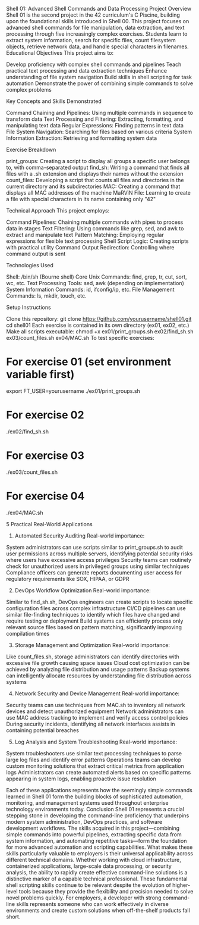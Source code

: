 Shell 01: Advanced Shell Commands and Data Processing
Project Overview
Shell 01 is the second project in the 42 curriculum's C Piscine, building upon the foundational skills introduced in Shell 00. This project focuses on advanced shell commands for file manipulation, data extraction, and text processing through five increasingly complex exercises. Students learn to extract system information, search for specific files, count filesystem objects, retrieve network data, and handle special characters in filenames.
Educational Objectives
This project aims to:

Develop proficiency with complex shell commands and pipelines
Teach practical text processing and data extraction techniques
Enhance understanding of file system navigation
Build skills in shell scripting for task automation
Demonstrate the power of combining simple commands to solve complex problems

Key Concepts and Skills Demonstrated

Command Chaining and Pipelines: Using multiple commands in sequence to transform data
Text Processing and Filtering: Extracting, formatting, and manipulating text data
Regular Expressions: Finding patterns in text data
File System Navigation: Searching for files based on various criteria
System Information Extraction: Retrieving and formatting system data

Exercise Breakdown

print_groups: Creating a script to display all groups a specific user belongs to, with comma-separated output
find_sh: Writing a command that finds all files with a .sh extension and displays their names without the extension
count_files: Developing a script that counts all files and directories in the current directory and its subdirectories
MAC: Creating a command that displays all MAC addresses of the machine
MaRViN File: Learning to create a file with special characters in its name containing only "42"

Technical Approach
This project employs:

Command Pipelines: Chaining multiple commands with pipes to process data in stages
Text Filtering: Using commands like grep, sed, and awk to extract and manipulate text
Pattern Matching: Employing regular expressions for flexible text processing
Shell Script Logic: Creating scripts with practical utility
Command Output Redirection: Controlling where command output is sent

Technologies Used

Shell: /bin/sh (Bourne shell)
Core Unix Commands: find, grep, tr, cut, sort, wc, etc.
Text Processing Tools: sed, awk (depending on implementation)
System Information Commands: id, ifconfig/ip, etc.
File Management Commands: ls, mkdir, touch, etc.

Setup Instructions

Clone this repository:
git clone https://github.com/yourusername/shell01.git
cd shell01
Each exercise is contained in its own directory (ex01, ex02, etc.)
Make all scripts executable:
chmod +x ex01/print_groups.sh ex02/find_sh.sh ex03/count_files.sh ex04/MAC.sh
To test specific exercises:
# For exercise 01 (set environment variable first)
export FT_USER=yourusername
./ex01/print_groups.sh

# For exercise 02
./ex02/find_sh.sh

# For exercise 03
./ex03/count_files.sh

# For exercise 04
./ex04/MAC.sh

5 Practical Real-World Applications
1. Automated Security Auditing
Real-world importance:

System administrators can use scripts similar to print_groups.sh to audit user permissions across multiple servers, identifying potential security risks where users have excessive access privileges
Security teams can routinely check for unauthorized users in privileged groups using similar techniques
Compliance officers can generate reports documenting user access for regulatory requirements like SOX, HIPAA, or GDPR

2. DevOps Workflow Optimization
Real-world importance:

Similar to find_sh.sh, DevOps engineers can create scripts to locate specific configuration files across complex infrastructure
CI/CD pipelines can use similar file-finding techniques to identify which files have changed and require testing or deployment
Build systems can efficiently process only relevant source files based on pattern matching, significantly improving compilation times

3. Storage Management and Optimization
Real-world importance:

Like count_files.sh, storage administrators can identify directories with excessive file growth causing space issues
Cloud cost optimization can be achieved by analyzing file distribution and usage patterns
Backup systems can intelligently allocate resources by understanding file distribution across systems

4. Network Security and Device Management
Real-world importance:

Security teams can use techniques from MAC.sh to inventory all network devices and detect unauthorized equipment
Network administrators can use MAC address tracking to implement and verify access control policies
During security incidents, identifying all network interfaces assists in containing potential breaches

5. Log Analysis and System Troubleshooting
Real-world importance:

System troubleshooters use similar text processing techniques to parse large log files and identify error patterns
Operations teams can develop custom monitoring solutions that extract critical metrics from application logs
Administrators can create automated alerts based on specific patterns appearing in system logs, enabling proactive issue resolution

Each of these applications represents how the seemingly simple commands learned in Shell 01 form the building blocks of sophisticated automation, monitoring, and management systems used throughout enterprise technology environments today.
Conclusion
Shell 01 represents a crucial stepping stone in developing the command-line proficiency that underpins modern system administration, DevOps practices, and software development workflows. The skills acquired in this project—combining simple commands into powerful pipelines, extracting specific data from system information, and automating repetitive tasks—form the foundation for more advanced automation and scripting capabilities.
What makes these skills particularly valuable to employers is their universal applicability across different technical domains. Whether working with cloud infrastructure, containerized applications, large-scale data processing, or security analysis, the ability to rapidly create effective command-line solutions is a distinctive marker of a capable technical professional.
These fundamental shell scripting skills continue to be relevant despite the evolution of higher-level tools because they provide the flexibility and precision needed to solve novel problems quickly. For employers, a developer with strong command-line skills represents someone who can work effectively in diverse environments and create custom solutions when off-the-shelf products fall short.
